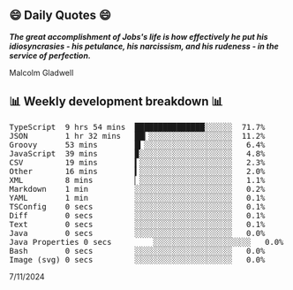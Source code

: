 ## 😄 Daily Quotes 😄

_**The great accomplishment of Jobs's life is how effectively he put his idiosyncrasies - his petulance, his narcissism, and his rudeness - in the service of perfection.**_

Malcolm Gladwell



## 📊 Weekly development breakdown 📊

<pre>TypeScript  9 hrs 54 mins  ███████████████░░░░░░  71.7%
JSON        1 hr 32 mins   ██▎░░░░░░░░░░░░░░░░░░  11.2%
Groovy      53 mins        █▎░░░░░░░░░░░░░░░░░░░   6.4%
JavaScript  39 mins        ▉░░░░░░░░░░░░░░░░░░░░   4.8%
CSV         19 mins        ▍░░░░░░░░░░░░░░░░░░░░   2.3%
Other       16 mins        ▍░░░░░░░░░░░░░░░░░░░░   2.0%
XML         8 mins         ▏░░░░░░░░░░░░░░░░░░░░   1.1%
Markdown    1 min          ░░░░░░░░░░░░░░░░░░░░░   0.2%
YAML        1 min          ░░░░░░░░░░░░░░░░░░░░░   0.1%
TSConfig    0 secs         ░░░░░░░░░░░░░░░░░░░░░   0.1%
Diff        0 secs         ░░░░░░░░░░░░░░░░░░░░░   0.1%
Text        0 secs         ░░░░░░░░░░░░░░░░░░░░░   0.1%
Java        0 secs         ░░░░░░░░░░░░░░░░░░░░░   0.0%
Java Properties 0 secs         ░░░░░░░░░░░░░░░░░░░░░   0.0%
Bash        0 secs         ░░░░░░░░░░░░░░░░░░░░░   0.0%
Image (svg) 0 secs         ░░░░░░░░░░░░░░░░░░░░░   0.0%</pre>

7/11/2024
